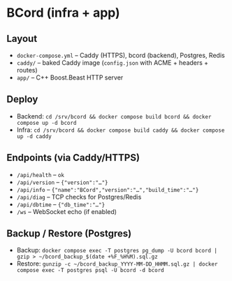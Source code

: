 # BCord (infra + app)

## Layout
- `docker-compose.yml` – Caddy (HTTPS), bcord (backend), Postgres, Redis
- `caddy/` – baked Caddy image (`config.json` with ACME + headers + routes)
- `app/` – C++ Boost.Beast HTTP server

## Deploy
- Backend: `cd /srv/bcord && docker compose build bcord && docker compose up -d bcord`
- Infra:   `cd /srv/bcord && docker compose build caddy && docker compose up -d caddy`

## Endpoints (via Caddy/HTTPS)
- `/api/health` – `ok`
- `/api/version` – `{"version":"…"}`
- `/api/info` – `{"name":"BCord","version":"…","build_time":"…"}`
- `/api/diag` – TCP checks for Postgres/Redis
- `/api/dbtime` – `{"db_time":"…"}`
- `/ws` – WebSocket echo (if enabled)

## Backup / Restore (Postgres)
- Backup:  `docker compose exec -T postgres pg_dump -U bcord bcord | gzip > ~/bcord_backup_$(date +%F_%H%M).sql.gz`
- Restore: `gunzip -c ~/bcord_backup_YYYY-MM-DD_HHMM.sql.gz | docker compose exec -T postgres psql -U bcord -d bcord`

